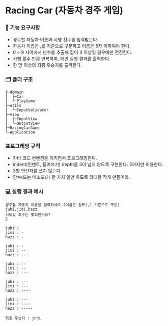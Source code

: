 # Racing Car (자동차 경주 게임)
### 📝 기능 요구사항 
- 경주할 자동차 이름과 시행 횟수를 입력받는다.
- 자동차 이름은 ,를 기준으로 구분하고 이름은 5자 이하여야 한다. 
- 0 ~ 9 사이에서 난수를 추출해 값이 4 이상일 경우에만 전진한다.
- 시행 횟수 만큼 반복하며, 매번 실행 결과를 출력한다. 
- 한 명 이상의 최종 우승자를 출력한다. 

### 🗂 폴더 구조
```
├─domain
│  ├─Car
│  └─PlayGame
├─utils
│  └─InputValidator
├─view
│  ├─InputView
│  └─OutputView
├─RacingCarGame
└─Application
```
### 프로그래밍 규칙
- 자바 코드 컨벤션을 지키면서 프로그래밍한다.
- indent(인덴트, 들여쓰기) depth를 3이 넘지 않도록 구현한다. 2까지만 허용한다.
- 3항 연산자를 쓰지 않는다.
- 함수(또는 메소드)가 한 가지 일만 하도록 최대한 작게 만들어라.

### 💻 실행 결과 예시
```
경주할 자동차 이름을 입력하세요.(이름은 쉼표(,) 기준으로 구분)
juhi,jimi,hazz
시도할 회수는 몇회인가요?
5

juhi : 
jimi : -
hazz : -

juhi : -
jimi : --
hazz : --

juhi : --
jimi : --
hazz : ---

juhi : ---
jimi : ---
hazz : ----

juhi : ---
jimi : ----
hazz : -----

최종 우승자 : juhi
```
